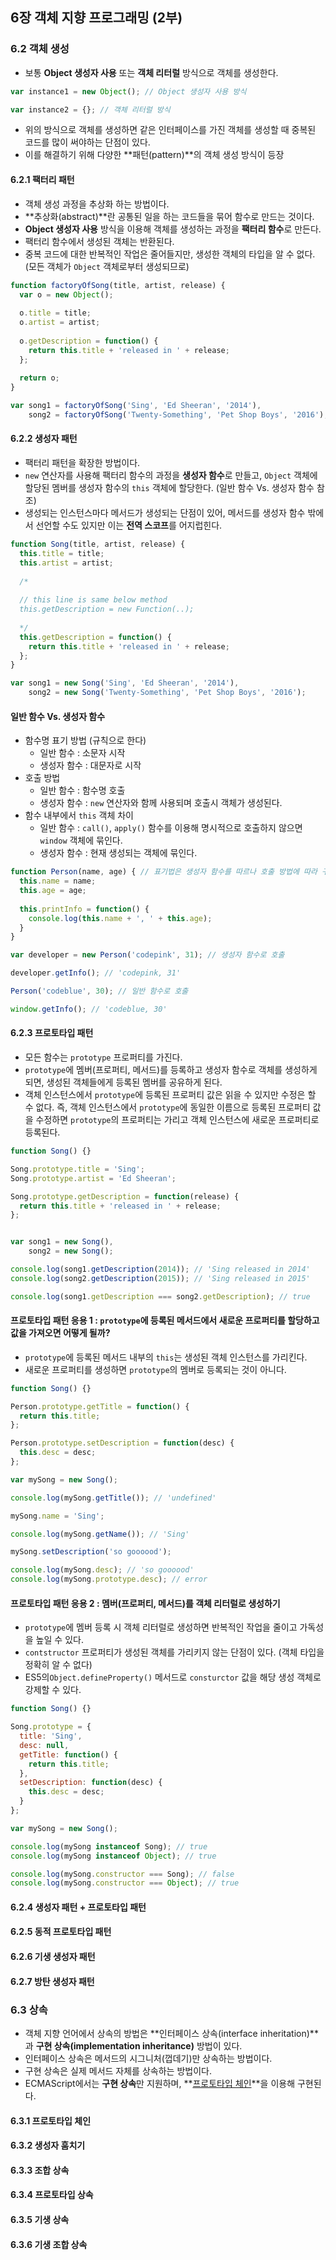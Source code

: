 ## 6장 객체 지향 프로그래밍 (2부)

### 6.2 객체 생성
- 보통 **Object 생성자 사용** 또는 **객체 리터럴** 방식으로 객체를 생성한다.

```javascript
var instance1 = new Object(); // Object 생성자 사용 방식

var instance2 = {}; // 객체 리터럴 방식
```
- 위의 방식으로 객체를 생성하면 같은 인터페이스를 가진 객체를 생성할 때 중복된 코드를 많이 써야하는 단점이 있다.
- 이를 해결하기 위해 다양한 **패턴(pattern)**의 객체 생성 방식이 등장

#### 6.2.1 팩터리 패턴
- 객체 생성 과정을 추상화 하는 방법이다.
- **추상화(abstract)**란 공통된 일을 하는 코드들을 묶어 함수로 만드는 것이다.
- **Object 생성자 사용** 방식을 이용해 객체를 생성하는 과정을 **팩터리 함수**로 만든다.
- 팩터리 함수에서 생성된 객체는 반환된다.
- 중복 코드에 대한 반복적인 작업은 줄어들지만, 생성한 객체의 타입을 알 수 없다. (모든 객체가 ```Object``` 객체로부터 생성되므로)

```javascript
function factoryOfSong(title, artist, release) {
  var o = new Object();
  
  o.title = title;
  o.artist = artist;
  
  o.getDescription = function() {
    return this.title + 'released in ' + release;
  };
  
  return o;
}

var song1 = factoryOfSong('Sing', 'Ed Sheeran', '2014'),
    song2 = factoryOfSong('Twenty-Something', 'Pet Shop Boys', '2016');
```

#### 6.2.2 생성자 패턴
- 팩터리 패턴을 확장한 방법이다.
- ```new``` 연산자를 사용해 팩터리 함수의 과정을 **생성자 함수**로 만들고, ```Object``` 객체에 할당된 멤버를 생성자 함수의 ```this``` 객체에 할당한다. (일반 함수 Vs. 생성자 함수 참조)
- 생성되는 인스턴스마다 메서드가 생성되는 단점이 있어, 메서드를 생성자 함수 밖에서 선언할 수도 있지만 이는 **전역 스코프**를 어지럽힌다.

```javascript
function Song(title, artist, release) {
  this.title = title;
  this.artist = artist;
  
  /*
  
  // this line is same below method
  this.getDescription = new Function(..);
  
  */
  this.getDescription = function() {
    return this.title + 'released in ' + release;
  };
}

var song1 = new Song('Sing', 'Ed Sheeran', '2014'),
    song2 = new Song('Twenty-Something', 'Pet Shop Boys', '2016');
```

#### 일반 함수 Vs. 생성자 함수
- 함수명 표기 방법 (규칙으로 한다)
  - 일반 함수 : 소문자 시작
  - 생성자 함수 : 대문자로 시작
- 호출 방법
  - 일반 함수 : 함수명 호출 
  - 생성자 함수 : ```new``` 연산자와 함께 사용되며 호출시 객체가 생성된다.
- 함수 내부에서 ```this``` 객체 차이
  - 일반 함수 : ```call()```, ```apply()``` 함수를 이용해 명시적으로 호출하지 않으면 ```window``` 객체에 묶인다.
  - 생성자 함수 : 현재 생성되는 객체에 묶인다.

```javascript
function Person(name, age) { // 표기법은 생성자 함수를 따르나 호출 방법에 따라 구분된다.
  this.name = name;
  this.age = age;
  
  this.printInfo = function() {
    console.log(this.name + ', ' + this.age);
  }
}

var developer = new Person('codepink', 31); // 생성자 함수로 호출

developer.getInfo(); // 'codepink, 31'

Person('codeblue', 30); // 일반 함수로 호출

window.getInfo(); // 'codeblue, 30'
```

#### 6.2.3 프로토타입 패턴
- 모든 함수는 ```prototype``` 프로퍼티를 가진다.
- ```prototype```에 멤버(프로퍼티, 메서드)를 등록하고 생성자 함수로 객체를 생성하게 되면, 생성된 객체들에게 등록된 멤버를 공유하게 된다.
- 객체 인스턴스에서 ```prototype```에 등록된 프로퍼티 값은 읽을 수 있지만 수정은 할 수 없다. 즉, 객체 인스턴스에서 ```prototype```에 동일한 이름으로 등록된 프로퍼티 값을 수정하면 ```prototype```의 프로퍼티는 가리고 객체 인스턴스에 새로운 프로퍼티로 등록된다.

```javascript
function Song() {}

Song.prototype.title = 'Sing';
Song.prototype.artist = 'Ed Sheeran';

Song.prototype.getDescription = function(release) {
  return this.title + 'released in ' + release;
};


var song1 = new Song(),
    song2 = new Song();

console.log(song1.getDescription(2014)); // 'Sing released in 2014'
console.log(song2.getDescription(2015)); // 'Sing released in 2015'

console.log(song1.getDescription === song2.getDescription); // true

```

#### 프로토타입 패턴 응용 1 : ```prototype```에 등록된 메서드에서 새로운 프로퍼티를 할당하고 값을 가져오면 어떻게 될까?
- ```prototype```에 등록된 메서드 내부의 ```this```는 생성된 객체 인스턴스를 가리킨다.
- 새로운 프로퍼티를 생성하면 ```prototype```의 멤버로 등록되는 것이 아니다.

```javascript
function Song() {}

Person.prototype.getTitle = function() {
  return this.title;
};

Person.prototype.setDescription = function(desc) {
  this.desc = desc;
};

var mySong = new Song();

console.log(mySong.getTitle()); // 'undefined'

mySong.name = 'Sing';

console.log(mySong.getName()); // 'Sing'

mySong.setDescription('so goooood');

console.log(mySong.desc); // 'so goooood'
console.log(mySong.prototype.desc); // error
```

#### 프로토타입 패턴 응용 2 : 멤버(프로퍼티, 메서드)를 객체 리터럴로 생성하기
- ```prototype```에 멤버 등록 시 객체 리터럴로 생성하면 반복적인 작업을 줄이고 가독성을 높일 수 있다.
- ```contstructor``` 프로퍼티가 생성된 객체를 가리키지 않는 단점이 있다. (객체 타입을 정확히 알 수 없다)
- ES5의```Object.defineProperty()``` 메서드로 ```consturctor``` 값을 해당 생성 객체로 강제할 수 있다.

```javascript
function Song() {}

Song.prototype = {
  title: 'Sing',
  desc: null,
  getTitle: function() {
    return this.title;
  },
  setDescription: function(desc) {
    this.desc = desc;
  }
};

var mySong = new Song();

console.log(mySong instanceof Song); // true
console.log(mySong instanceof Object); // true

console.log(mySong.constructor === Song); // false
console.log(mySong.constructor === Object); // true

```

#### 6.2.4 생성자 패턴 + 프로토타입 패턴

#### 6.2.5 동적 프로토타입 패턴

#### 6.2.6 기생 생성자 패턴

#### 6.2.7 방탄 생성자 패턴


### 6.3 상속
- 객체 지향 언어에서 상속의 방법은 **인터페이스 상속(interface inheritation)**과 **구현 상속(implementation inheritance)** 방법이 있다.
- 인터페이스 상속은 메서드의 시그니처(껍데기)만 상속하는 방법이다.
- 구현 상속은 실제 메서드 자체를 상속하는 방법이다.
- ECMAScript에서는 **구현 상속**만 지원하며, **[프로토타입 체인](https://github.com/codepink/codepink.github.com/blob/master/_posts/2016-03-05-prototype.md)**을 이용해 구현된다.

#### 6.3.1 프로토타입 체인

#### 6.3.2 생성자 훔치기

#### 6.3.3 조합 상속

#### 6.3.4 프로토타입 상속

#### 6.3.5 기생 상속

#### 6.3.6 기생 조합 상속

